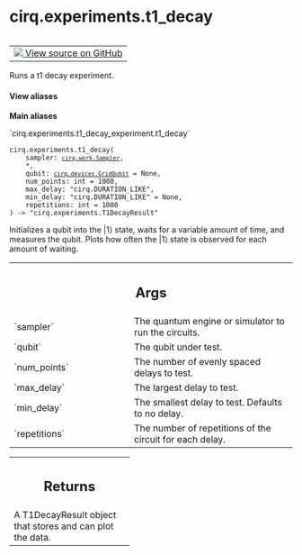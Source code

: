 <div itemscope itemtype="http://developers.google.com/ReferenceObject">
<meta itemprop="name" content="cirq.experiments.t1_decay" />
<meta itemprop="path" content="Stable" />
</div>

# cirq.experiments.t1_decay

<!-- Insert buttons and diff -->

<table class="tfo-notebook-buttons tfo-api" align="left">

<td>
  <a target="_blank" href="https://github.com/quantumlib/cirq/tree/master/cirq/experiments/t1_decay_experiment.py">
    <img src="https://www.tensorflow.org/images/GitHub-Mark-32px.png" />
    View source on GitHub
  </a>
</td>
</table>



Runs a t1 decay experiment.

<section class="expandable">
  <h4 class="showalways">View aliases</h4>
  <p>
<b>Main aliases</b>
<p>`cirq.experiments.t1_decay_experiment.t1_decay`</p>
</p>
</section>

<pre class="devsite-click-to-copy prettyprint lang-py tfo-signature-link">
<code>cirq.experiments.t1_decay(
    sampler: <a href="../../cirq/work/Sampler.md"><code>cirq.work.Sampler</code></a>,
    *,
    qubit: <a href="../../cirq/devices/GridQubit.md"><code>cirq.devices.GridQubit</code></a> = None,
    num_points: int = 1000,
    max_delay: "cirq.DURATION_LIKE",
    min_delay: "cirq.DURATION_LIKE" = None,
    repetitions: int = 1000
) -> "cirq.experiments.T1DecayResult"
</code></pre>



<!-- Placeholder for "Used in" -->

Initializes a qubit into the |1⟩ state, waits for a variable amount of time,
and measures the qubit. Plots how often the |1⟩ state is observed for each
amount of waiting.

<!-- Tabular view -->
 <table class="responsive fixed orange">
<colgroup><col width="214px"><col></colgroup>
<tr><th colspan="2"><h2 class="add-link">Args</h2></th></tr>

<tr>
<td>
`sampler`
</td>
<td>
The quantum engine or simulator to run the circuits.
</td>
</tr><tr>
<td>
`qubit`
</td>
<td>
The qubit under test.
</td>
</tr><tr>
<td>
`num_points`
</td>
<td>
The number of evenly spaced delays to test.
</td>
</tr><tr>
<td>
`max_delay`
</td>
<td>
The largest delay to test.
</td>
</tr><tr>
<td>
`min_delay`
</td>
<td>
The smallest delay to test. Defaults to no delay.
</td>
</tr><tr>
<td>
`repetitions`
</td>
<td>
The number of repetitions of the circuit for each delay.
</td>
</tr>
</table>



<!-- Tabular view -->
 <table class="responsive fixed orange">
<colgroup><col width="214px"><col></colgroup>
<tr><th colspan="2"><h2 class="add-link">Returns</h2></th></tr>
<tr class="alt">
<td colspan="2">
A T1DecayResult object that stores and can plot the data.
</td>
</tr>

</table>

